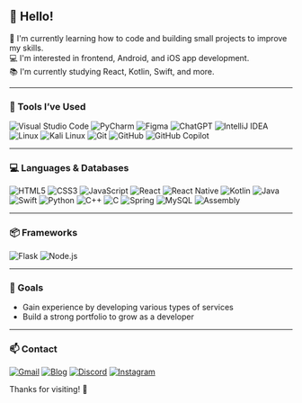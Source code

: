 ## 👋 Hello!

🌱 I'm currently learning how to code and building small projects to improve my skills.  
💻 I'm interested in frontend, Android, and iOS app development.  
📚 I'm currently studying React, Kotlin, Swift, and more.

---

### 🔧 Tools I’ve Used

![Visual Studio Code](https://img.shields.io/badge/Visual%20Studio%20Code-007ACC?style=for-the-badge&logo=visual-studio-code&logoColor=white)  ![PyCharm](https://img.shields.io/badge/PyCharm-000000?style=for-the-badge&logo=pycharm&logoColor=white)  ![Figma](https://img.shields.io/badge/Figma-F24E1E?style=for-the-badge&logo=figma&logoColor=white)  ![ChatGPT](https://img.shields.io/badge/ChatGPT-74aa9c?style=for-the-badge&logo=openai&logoColor=white)  ![IntelliJ IDEA](https://img.shields.io/badge/IntelliJ%20IDEA-000000?style=for-the-badge&logo=intellij-idea&logoColor=white)  ![Linux](https://img.shields.io/badge/Linux-FCC624?style=for-the-badge&logo=linux&logoColor=black)  ![Kali Linux](https://img.shields.io/badge/Kali-Linux?style=for-the-badge&logo=kali-linux&logoColor=white)  ![Git](https://img.shields.io/badge/Git-F05033?style=for-the-badge&logo=git&logoColor=white)  ![GitHub](https://img.shields.io/badge/GitHub-181717?style=for-the-badge&logo=github&logoColor=white)  ![GitHub Copilot](https://img.shields.io/badge/GitHub%20Copilot-8957E5?style=for-the-badge&logo=github-copilot&logoColor=white)

---

### 💻 Languages & Databases

![HTML5](https://img.shields.io/badge/HTML5-E34F26?style=for-the-badge&logo=html5&logoColor=white)  ![CSS3](https://img.shields.io/badge/CSS3-1572B6?style=for-the-badge&logo=css3&logoColor=white)  ![JavaScript](https://img.shields.io/badge/JavaScript-F7DF1E?style=for-the-badge&logo=javascript&logoColor=black)  ![React](https://img.shields.io/badge/React-61DAFB?style=for-the-badge&logo=react&logoColor=black)  ![React Native](https://img.shields.io/badge/React%20Native-61DAFB?style=for-the-badge&logo=react&logoColor=black)  ![Kotlin](https://img.shields.io/badge/Kotlin-0095D5?style=for-the-badge&logo=kotlin&logoColor=white)  ![Java](https://img.shields.io/badge/Java-007396?style=for-the-badge&logo=java&logoColor=white)  ![Swift](https://img.shields.io/badge/Swift-FA7343?style=for-the-badge&logo=swift&logoColor=white)  ![Python](https://img.shields.io/badge/Python-3776AB?style=for-the-badge&logo=python&logoColor=white)  ![C++](https://img.shields.io/badge/C++-00599C?style=for-the-badge&logo=c%2B%2B&logoColor=white)  ![C](https://img.shields.io/badge/C-005A9C?style=for-the-badge&logo=c&logoColor=white)  ![Spring](https://img.shields.io/badge/Spring-6DB33F?style=for-the-badge&logo=spring&logoColor=white)  ![MySQL](https://img.shields.io/badge/MySQL-4479A1?style=for-the-badge&logo=mysql&logoColor=white)  ![Assembly](https://img.shields.io/badge/Assembly-262262?style=for-the-badge&logo=assembly&logoColor=white)

---

### 📦 Frameworks

![Flask](https://img.shields.io/badge/Flask-000000?style=for-the-badge&logo=flask&logoColor=white)  ![Node.js](https://img.shields.io/badge/Node.js-339933?style=for-the-badge&logo=nodedotjs&logoColor=white)

---

### 🎯 Goals

- Gain experience by developing various types of services  
- Build a strong portfolio to grow as a developer

---

### 📫 Contact

[![Gmail](https://img.shields.io/badge/Gmail-D14836?style=for-the-badge&logo=gmail&logoColor=white)](@gmail.com)  [![Blog](https://img.shields.io/badge/Blog-000000?style=for-the-badge&logo=about.me&logoColor=white)]()  [![Discord](https://img.shields.io/badge/Discord-5865F2?style=for-the-badge&logo=discord&logoColor=white)]()  [![Instagram](https://img.shields.io/badge/Instagram-E4405F?style=for-the-badge&logo=instagram&logoColor=white)](https://instagram.com/)

Thanks for visiting! 🙏
